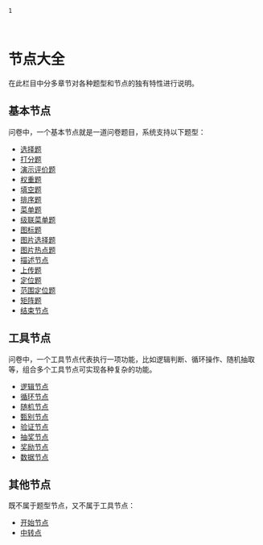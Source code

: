 
```index
1
```

```tag

```

```summary

```
# 节点大全

在此栏目中分多章节对各种题型和节点的独有特性进行说明。

## 基本节点

问卷中，一个基本节点就是一道问卷题目，系统支持以下题型：

+ [选择题](./choice.md)
+ [打分题](./rate.md)
+ [演示评价题](./slide-rate.md)
+ [权重题](./weight.md)
+ [填空题](./fill.md)
+ [排序题](./rank.md)
+ [菜单题](./dropdown.md)
+ [级联菜单题](./cascade.md)
+ [图标题](./icon.md)
+ [图片选择题](./picture.md)
+ [图片热点题](./hot-spot.md)
+ [描述节点](./description.md)
+ [上传题](./upload.md)
+ [定位题](./location.md)
+ [范围定位题](./site.md)
+ [矩阵题](./matrix.md)
+ [结束节点](./end.md)


## 工具节点

问卷中，一个工具节点代表执行一项功能，比如逻辑判断、循环操作、随机抽取等，组合多个工具节点可实现各种复杂的功能。

+ [逻辑节点](./logic.md)
+ [循环节点](./loop.md)
+ [随机节点](./random.md)
+ [甄别节点](./screening.md)
+ [验证节点](./verify.md)
+ [抽奖节点](./lottery.md)
+ [奖励节点](./gift.md)
+ [数据节点](./data.md)

## 其他节点

既不属于题型节点，又不属于工具节点：

+ [开始节点](./start.md)
+ [中转点](./breakpoint.md)
